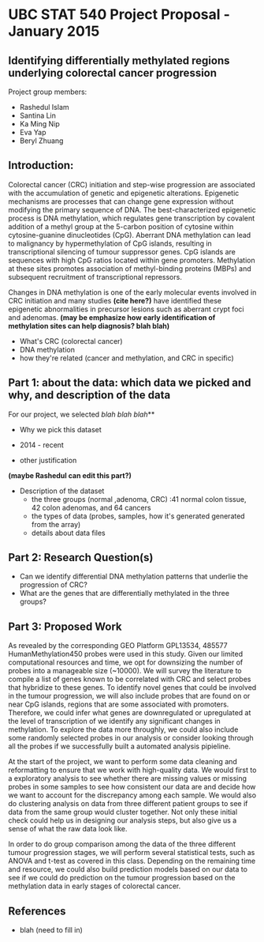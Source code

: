 
UBC STAT 540 Project Proposal - January 2015
================================================
Identifying differentially methylated regions underlying colorectal cancer progression
----------------

Project group members:
* Rashedul Islam
* Santina Lin
* Ka Ming Nip
* Eva Yap
* Beryl Zhuang

## Introduction: 
Colorectal cancer (CRC) initiation and step-wise progression are associated with the accumulation of genetic and epigenetic alterations. Epigenetic mechanisms are processes that can change gene expression without modifying the primary sequence of DNA. The best-characterized epigenetic process is DNA methylation, which regulates gene transcription by covalent addition of a methyl group at the 5-carbon position of cytosine within cytosine-guanine dinucleotides (CpG). Aberrant DNA methylation can lead to malignancy by hypermethylation of CpG islands, resulting in transcriptional silencing of tumour suppressor genes. CpG islands are sequences with high CpG ratios located within gene promoters. Methylation at these sites promotes association of methyl-binding proteins (MBPs) and subsequent recruitment of transcriptional repressors.

Changes in DNA methylation is one of the early molecular events involved in CRC initiation and many studies __(cite here?)__ have identified these epigenetic abnormalities in precursor lesions such as aberrant crypt foci and adenomas. __(may be emphasize how early identification of methylation sites can help diagnosis? blah blah)__

* What's CRC (colorectal cancer) 
* DNA methylation
* how they're related (cancer and methylation, and CRC in specific)

## Part 1: about the data: which data we picked and why, and description of the data
For our project, we selected *blah blah blah***

* Why we pick this dataset 
- 2014 - recent 
* other justification 

__(maybe Rashedul can edit this part?)__

* Description of the dataset 
    - the three groups (normal ,adenoma, CRC) :41 normal colon tissue, 42 colon adenomas,
and 64 cancers
    - the types of data (probes, samples,  how it's generated generated from the array) 
    - details about data files 

## Part 2: Research Question(s)
* Can we identify differential DNA methylation patterns that underlie the progression of CRC?
* What are the genes that are differentially methylated in the three groups?

## Part 3: Proposed Work 
As revealed by the corresponding GEO Platform GPL13534, 485577 HumanMethylation450 probes were used in this study. Given our limited computational resources and time, we opt for downsizing the number of probes into a manageable size (~10000). We will survey the literature to compile a list of genes known to be correlated with CRC and select probes that hybridize to these genes. To identify novel genes that could be involved in the tumour progression, we will also include probes that are found on or near CpG islands, regions that are some associated with promoters. Therefore, we could infer what genes are downregulated or upregulated at the level of transcription of we identify any significant changes in methylation. To explore the data more throughly, we could also include some randomly selected probes in our analysis or consider looking through all the probes if we successfully built a automated analysis pipieline. 

At the start of the project, we want to perform some data cleaning and reformatting to ensure that we work with high-quality data. We would first to a exploratory analysis to see whether there are missing values or missing probes in some samples to see how consistent our data are and decide how we want to account for the discrepancy among each sample. We would also do clustering analysis on data from three different patient groups to see if data from the same group would cluster together. Not only these initial check could help us in designing our analysis steps, but also give us a sense of what the raw data look like. 

In order to do group comparison among the data of the three different tumour progression stages, we will perform several statistical tests, such as ANOVA and t-test as covered in this class. Depending on the remaining time and resource, we could also build prediction models based on our data to see if we could do prediction on the tumour progression based on the methylation data in early stages of colorectal cancer. 


## References
* blah (need to fill in)
